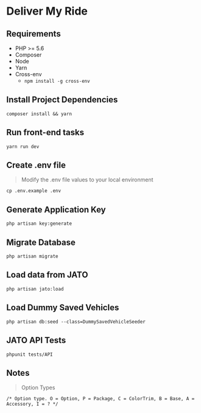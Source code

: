 # Deliver My Ride
## Requirements
- PHP >= 5.6
- Composer
- Node
- Yarn
- Cross-env
  - `npm install -g cross-env`

## Install Project Dependencies
```
composer install && yarn
```

## Run front-end tasks
```
yarn run dev
```

## Create .env file
> Modify the .env file values to your local environment
```
cp .env.example .env
```

## Generate Application Key
```
php artisan key:generate
```

## Migrate Database
```
php artisan migrate
```

## Load data from JATO
```
php artisan jato:load 
```

## Load Dummy Saved Vehicles
```
php artisan db:seed --class=DummySavedVehicleSeeder
```

## JATO API Tests
```
phpunit tests/API
```

## Notes
> Option Types
```
/* Option type. O = Option, P = Package, C = ColorTrim, B = Base, A = Accessory, I = ? */
```
